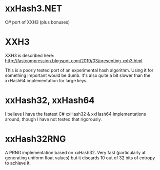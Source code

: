# xxHash3.NET
C# port of XXH3 (plus bonuses)

# XXH3
XXH3 is described here: http://fastcompression.blogspot.com/2019/03/presenting-xxh3.html

This is a poorly tested port of an experimental hash algorithm. Using it for something important would be dumb. It's also quite a bit slower than the xxHash64 implementation for large keys.

# xxHash32, xxHash64

I believe I have the fastest C# xxHash32 & xxHash64 implementations around, though I have not tested that rigorously. 

# xxHash32RNG

A PRNG implementation based on xxHash32. Very fast (particularly at generating uniform float values) but it discards 10 out of 32 bits of entropy to achieve it.
